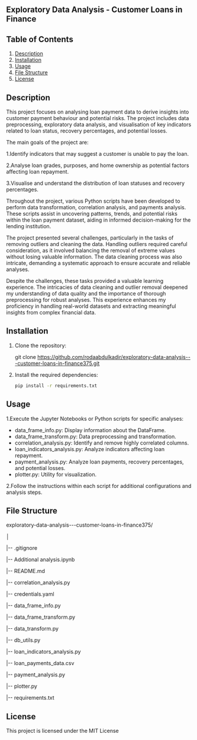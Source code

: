 ## Exploratory Data Analysis - Customer Loans in Finance

## Table of Contents
1. [Description](#description)
2. [Installation](#installation)
3. [Usage](#usage)
4. [File Structure](#file-structure)
5. [License](#license)

## Description

This project focuses on analysing loan payment data to derive insights into customer payment behaviour and potential risks. The project includes data preprocessing, exploratory data analysis, and visualisation of key indicators related to loan status, recovery percentages, and potential losses.

The main goals of the project are:

1.Identify indicators that may suggest a customer is unable to pay the loan.

2.Analyse loan grades, purposes, and home ownership as potential factors affecting loan repayment.

3.Visualise and understand the distribution of loan statuses and recovery percentages.

Throughout the project, various Python scripts have been developed to perform data transformation, correlation analysis, and payments analysis. These scripts assist in uncovering patterns, trends, and potential risks within the loan payment dataset, aiding in informed decision-making for the lending institution.

The project presented several challenges, particularly in the tasks of removing outliers and cleaning the data. Handling outliers required careful consideration, as it involved balancing the removal of extreme values without losing valuable information. The data cleaning process was also intricate, demanding a systematic approach to ensure accurate and reliable analyses.

Despite the challenges, these tasks provided a valuable learning experience. The intricacies of data cleaning and outlier removal deepened my understanding of data quality and the importance of thorough preprocessing for robust analyses. This experience enhances my proficiency in handling real-world datasets and extracting meaningful insights from complex financial data.


## Installation

1. Clone the repository:

   git clone https://github.com/rodaabdulkadir/exploratory-data-analysis---customer-loans-in-finance375.git
   
 2. Install the required dependencies:  
    ```bash
    pip install -r requirements.txt


## Usage

1.Execute the Jupyter Notebooks or Python scripts for specific analyses:

- data_frame_info.py: Display information about the DataFrame.
- data_frame_transform.py: Data preprocessing and transformation.
- correlation_analysis.py: Identify and remove highly correlated columns.
- loan_indicators_analysis.py: Analyze indicators affecting loan repayment.
- payment_analysis.py: Analyze loan payments, recovery percentages, and potential losses.
- plotter.py: Utility for visualization.
  
2.Follow the instructions within each script for additional configurations and analysis steps.

## File Structure


exploratory-data-analysis---customer-loans-in-finance375/

│

|--  .gitignore

|-- Additional analysis.ipynb

|-- README.md

|-- correlation_analysis.py

|--  credentials.yaml

|--  data_frame_info.py

|--  data_frame_transform.py

|--  data_transform.py

|--  db_utils.py

|--  loan_indicators_analysis.py

|--  loan_payments_data.csv

|--  payment_analysis.py

|--  plotter.py

|--  requirements.txt

## License
This project is licensed under the MIT License
